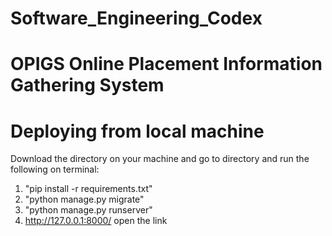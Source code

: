 # Software_Engineering_Codex
# OPIGS Online Placement Information Gathering System
# Deploying from local machine
Download the directory on your machine and go to directory and run the following on terminal: 
1) "pip install -r requirements.txt"  
2) "python manage.py migrate"  
3) "python manage.py runserver"  
4) http://127.0.0.1:8000/ open the link
